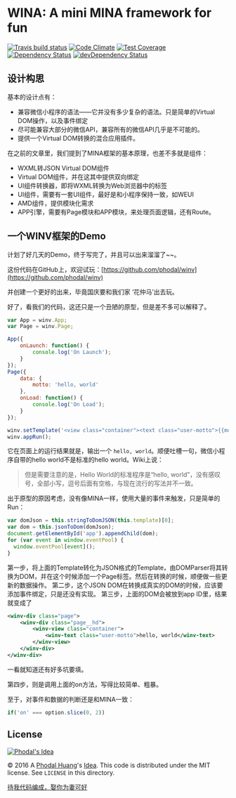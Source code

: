 # WINA: A mini MINA framework for fun

[![Travis build status](http://img.shields.io/travis/phodal/winv.svg?style=flat)](https://travis-ci.org/phodal/winv)
[![Code Climate](https://codeclimate.com/github/phodal/winv/badges/gpa.svg)](https://codeclimate.com/github/phodal/winv)
[![Test Coverage](https://codeclimate.com/github/phodal/winv/badges/coverage.svg)](https://codeclimate.com/github/phodal/winv)
[![Dependency Status](https://david-dm.org/phodal/winv.svg)](https://david-dm.org/phodal/winv)
[![devDependency Status](https://david-dm.org/phodal/winv/dev-status.svg)](https://david-dm.org/phodal/winv#info=devDependencies)

设计构思
---

基本的设计点有：

 - 兼容微信小程序的语法——它并没有多少复杂的语法。只是简单的Virtual DOM操作，以及事件绑定
 - 尽可能兼容大部分的微信API，兼容所有的微信API几乎是不可能的。
 - 提供一个Virtual DOM转换的混合应用插件。

在之前的文章里，我们提到了MINA框架的基本原理，也差不多就是组件：

 - WXML转JSON Virtual DOM组件
 - Virtual DOM组件，并在这其中提供双向绑定
 - UI组件转换器，即将WXML转换为Web浏览器中的标签
 - UI组件，需要有一套UI组件，最好是和小程序保持一致，如WEUI
 - AMD组件，提供模块化需求
 - APP引擎，需要有Page模块和APP模块，来处理页面逻辑，还有Route。

一个WINV框架的Demo
---

计划了好几天的Demo，终于写完了，并且可以出来溜溜了~~。

这份代码在GitHub上，欢迎试玩：[https://github.com/phodal/winv](https://github.com/phodal/winv)

并创建一个更好的出来，毕竟国庆要和我们家 ‘花仲马’出去玩。

好了，看我们的代码，这还只是一个丑陋的原型，但是差不多可以解释了。

```javascript
var App = winv.App;
var Page = winv.Page;

App({
    onLaunch: function() {
        console.log('On Launch');
    }
});
Page({
    data: {
        motto: 'hello, world'
    },
    onLoad: function() {
        console.log('On Load');
    }
});

winv.setTemplate('<view class="container"><text class="user-motto">{{motto}}</text></view>')
winv.appRun();
```    

它在页面上的运行结果就是，输出一个 ``hello, world``。顺便吐槽一句，微信小程序自带的hello world不是标准的hello world。Wiki上说：

> 但是需要注意的是，Hello World的标准程序是“hello, world”，没有感叹号，全部小写，逗号后面有空格，与现在流行的写法并不一致。

出于原型的原因考虑，没有像MINA一样，使用大量的事件来触发，只是简单的Run：

```javascript
var domJson = this.stringToDomJSON(this.template)[0];
var dom = this.jsonToDom(domJson);
document.getElementById('app').appendChild(dom);
for (var event in window.eventPool) {
  window.eventPool[event]();
}
```

第一步，将上面的Template转化为JSON格式的Template，由DOMParser将其转换为DOM，并在这个时候添加一个Page标签。然后在转换的时候，顺便做一些更新的数据操作。
第二步，这个JSON DOM在转换成真实的DOM的时候，应该要添加事件绑定，只是还没有实现。
第三步，上面的DOM会被放到app ID里，结果就变成了

```xml
<winv-div class="page">
	<winv-div class="page__hd">
		<winv-view class="container">
			<winv-text class="user-motto">hello, world</winv-text>
		</winv-view>
	</winv-div>	
</winv-div>
```

一看就知道还有好多坑要填。

第四步，则是调用上面的on方法，写得比较简单、粗暴。

至于，对事件和数据的判断还是和MINA一致：

```javascript
if('on' === option.slice(0, 2))
```

License
---

[![Phodal's Idea](http://brand.phodal.com/shields/idea-small.svg)](http://ideas.phodal.com/)

© 2016 A [Phodal Huang](https://www.phodal.com)'s [Idea](http://github.com/phodal/ideas).  This code is distributed under the MIT license. See `LICENSE` in this directory.

[待我代码编成，娶你为妻可好](http://www.xuntayizhan.com/blog/ji-ke-ai-qing-zhi-er-shi-dai-wo-dai-ma-bian-cheng-qu-ni-wei-qi-ke-hao-wan/)
